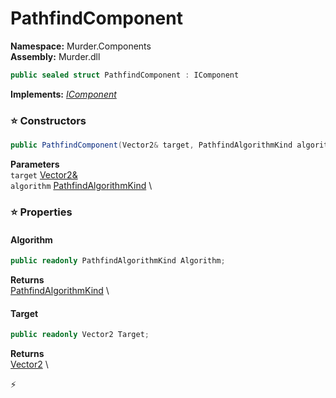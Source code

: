 # PathfindComponent

**Namespace:** Murder.Components \
**Assembly:** Murder.dll

```csharp
public sealed struct PathfindComponent : IComponent
```

**Implements:** _[IComponent](/Bang/Components/IComponent.html)_

### ⭐ Constructors
```csharp
public PathfindComponent(Vector2& target, PathfindAlgorithmKind algorithm)
```

**Parameters** \
`target` [Vector2&](/Murder/Core/Geometry/Vector2.html) \
`algorithm` [PathfindAlgorithmKind](/Murder/Core/Ai/PathfindAlgorithmKind.html) \

### ⭐ Properties
#### Algorithm
```csharp
public readonly PathfindAlgorithmKind Algorithm;
```

**Returns** \
[PathfindAlgorithmKind](/Murder/Core/Ai/PathfindAlgorithmKind.html) \
#### Target
```csharp
public readonly Vector2 Target;
```

**Returns** \
[Vector2](/Murder/Core/Geometry/Vector2.html) \


⚡